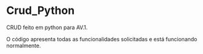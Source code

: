 # Crud_Python

CRUD feito em python para AV.1.

O código apresenta todas as funcionalidades solicitadas e está funcionando normalmente.
